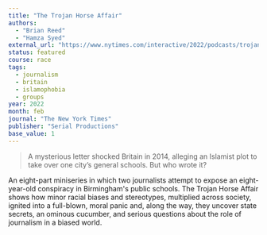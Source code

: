 ```yaml
---
title: "The Trojan Horse Affair"
authors:
  - "Brian Reed"
  - "Hamza Syed"
external_url: "https://www.nytimes.com/interactive/2022/podcasts/trojan-horse-affair.html"
status: featured
course: race
tags:
  - journalism
  - britain
  - islamophobia
  - groups
year: 2022
month: feb
journal: "The New York Times"
publisher: "Serial Productions"
base_value: 1
---
```


> A mysterious letter shocked Britain in 2014, alleging an Islamist plot to take over one city’s general schools. But who wrote it?

An eight-part miniseries in which two journalists attempt to expose an eight-year-old conspiracy in Birmingham's public schools.
The Trojan Horse Affair shows how minor racial biases and stereotypes, multiplied across society, ignited into a full-blown, moral panic
and, along the way, they uncover state secrets, an ominous cucumber, and serious questions about the role of journalism in a biased world.